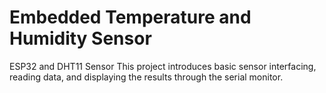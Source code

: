 # Embedded Temperature and Humidity Sensor
 ESP32 and DHT11 Sensor This project introduces basic sensor interfacing, reading data, and displaying the results through the serial monitor.
